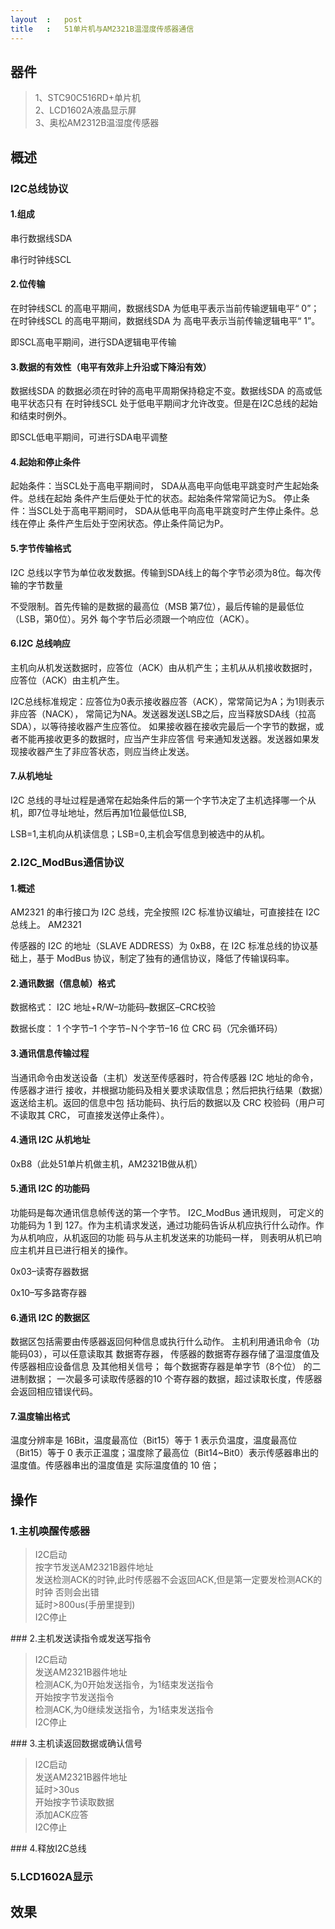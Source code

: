 ```yaml
---
layout	:	post
title	:	51单片机与AM2321B温湿度传感器通信
---
```

## 器件

<blockquote>
1、STC90C516RD+单片机<br>
2、LCD1602A液晶显示屏<br>
3、奥松AM2312B温湿度传感器
</blockquote>

## 概述

### I2C总线协议

#### 1.组成

串行数据线SDA

串行时钟线SCL

#### 2.位传输

在时钟线SCL 的高电平期间，数据线SDA 为低电平表示当前传输逻辑电平“ 0”；在时钟线SCL 的高电平期间，数据线SDA 为
高电平表示当前传输逻辑电平“ 1”。

即SCL高电平期间，进行SDA逻辑电平传输

#### 3.数据的有效性（电平有效非上升沿或下降沿有效）

数据线SDA 的数据必须在时钟的高电平周期保持稳定不变。数据线SDA 的高或低电平状态只有
在时钟线SCL 处于低电平期间才允许改变。但是在I2C总线的起始和结束时例外。

即SCL低电平期间，可进行SDA电平调整

#### 4.起始和停止条件

起始条件：当SCL处于高电平期间时， SDA从高电平向低电平跳变时产生起始条件。总线在起始
条件产生后便处于忙的状态。起始条件常常简记为S。
停止条件：当SCL处于高电平期间时， SDA从低电平向高电平跳变时产生停止条件。总线在停止
条件产生后处于空闲状态。停止条件简记为P。

#### 5.字节传输格式

I2C 总线以字节为单位收发数据。传输到SDA线上的每个字节必须为8位。每次传输的字节数量

不受限制。首先传输的是数据的最高位（MSB 第7位），最后传输的是最低位（LSB，第0位）。另外
每个字节后必须跟一个响应位（ACK）。

#### 6.I2C 总线响应

主机向从机发送数据时，应答位（ACK）由从机产生；主机从从机接收数据时，应答位（ACK）由主机产生。

I2C总线标准规定：应答位为0表示接收器应答（ACK），常常简记为A；为1则表示非应答（NACK），
常简记为NA。发送器发送LSB之后，应当释放SDA线（拉高SDA），以等待接收器产生应答位。
如果接收器在接收完最后一个字节的数据，或者不能再接收更多的数据时，应当产生非应答信
号来通知发送器。发送器如果发现接收器产生了非应答状态，则应当终止发送。

#### 7.从机地址

I2C 总线的寻址过程是通常在起始条件后的第一个字节决定了主机选择哪一个从机，即7位寻址地址，然后再加1位最低位LSB,

LSB=1,主机向从机读信息；LSB=0,主机会写信息到被选中的从机。

### 2.I2C_ModBus通信协议

#### 1.概述

AM2321 的串行接口为 I2C 总线，完全按照 I2C 标准协议编址，可直接挂在 I2C 总线上。 AM2321

传感器的 I2C 的地址（SLAVE ADDRESS）为 0xB8，在 I2C 标准总线的协议基础上，基于 ModBus
协议，制定了独有的通信协议，降低了传输误码率。

#### 2.通讯数据（信息帧）格式

数据格式： I2C 地址+R/W–功能码–数据区–CRC校验

数据长度： 1 个字节–1 个字节–Ｎ个字节–16 位 CRC 码（冗余循环码）

#### 3.通讯信息传输过程

当通讯命令由发送设备（主机）发送至传感器时，符合传感器 I2C 地址的命令，传感器才进行
接收，并根据功能码及相关要求读取信息；然后把执行结果（数据）返送给主机。返回的信息中包
括功能码、执行后的数据以及 CRC 校验码（用户可不读取其 CRC， 可直接发送停止条件）。

#### 4.通讯 I2C 从机地址

0xB8（此处51单片机做主机，AM2321B做从机）

#### 5.通讯 I2C 的功能码

功能码是每次通讯信息帧传送的第一个字节。 I2C_ModBus 通讯规则， 可定义的功能码为 1 到
127。作为主机请求发送，通过功能码告诉从机应执行什么动作。作为从机响应，从机返回的功能
码与从主机发送来的功能码一样， 则表明从机已响应主机并且已进行相关的操作。

0x03–读寄存器数据

0x10–写多路寄存器

#### 6.通讯 I2C 的数据区

数据区包括需要由传感器返回何种信息或执行什么动作。 主机利用通讯命令（功能码03），可以任意读取其
数据寄存器， 传感器的数据寄存器存储了温湿度值及传感器相应设备信息
及其他相关信号； 每个数据寄存器是单字节（8个位） 的二进制数据； 一次最多可读取传感器的10
个寄存器的数据，超过读取长度，传感器会返回相应错误代码。
#### 7.温度输出格式

温度分辨率是 16Bit，温度最高位（Bit15）等于 1 表示负温度，温度最高位（Bit15）等于 0
表示正温度；温度除了最高位（Bit14~Bit0）表示传感器串出的温度值。传感器串出的温度值是
实际温度值的 10 倍；

## 操作

### 1.主机唤醒传感器
<blockquote>
I2C启动<br>
按字节发送AM2321B器件地址<br>
发送检测ACK的时钟,此时传感器不会返回ACK,但是第一定要发检测ACK的时钟 否则会出错<br>
延时>800us(手册里提到)<br>
I2C停止<br>
</blockquote>
### 2.主机发送读指令或发送写指令
<blockquote>
I2C启动<br>
发送AM2321B器件地址<br>
检测ACK,为0开始发送指令，为1结束发送指令<br>
开始按字节发送指令<br>
检测ACK,为0继续发送指令，为1结束发送指令<br>
I2C停止<br>
</blockquote>
### 3.主机读返回数据或确认信号
<blockquote>
I2C启动<br>
发送AM2321B器件地址<br>
延时>30us<br>
开始按字节读取数据<br>
添加ACK应答<br>
I2C停止<br>
</blockquote>
### 4.释放I2C总线

### 5.LCD1602A显示

## 效果